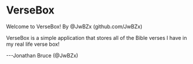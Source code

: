 # VerseBox
Welcome to VerseBox!
By @JwBZx (github.com/JwBZx)

VerseBox is a simple application that stores all of the Bible verses I have in my real life verse box!

---Jonathan Bruce (@JwBZx)
